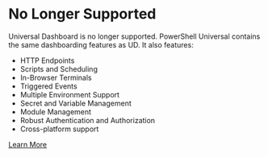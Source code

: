 # No Longer Supported

Universal Dashboard is no longer supported. PowerShell Universal contains the same dashboarding features as UD. It also features: 

- HTTP Endpoints
- Scripts and Scheduling
- In-Browser Terminals
- Triggered Events
- Multiple Environment Support
- Secret and Variable Management 
- Module Management
- Robust Authentication and Authorization 
- Cross-platform support

[Learn More](https://docs.powershelluniversal.com/)